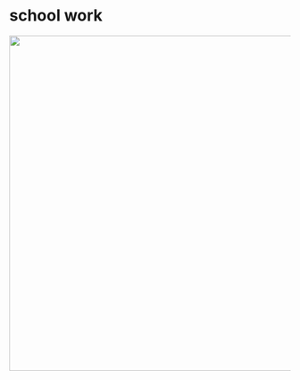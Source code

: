# school work

<p align="center">
<img src="https://github.com/gitdangerous2000/Trabalho_escolar/assets/130178967/038a80f2-a5cf-43f2-ab59-4155554eb4ab" width="600"/>
</p>

